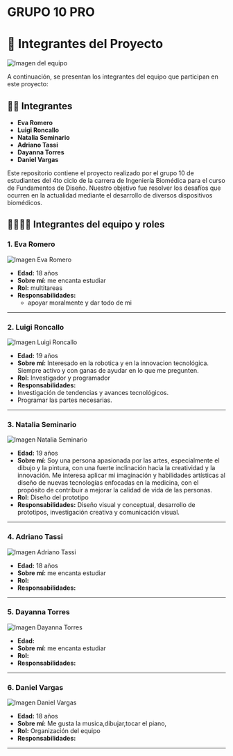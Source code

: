 # GRUPO 10 PRO

# 👥 Integrantes del Proyecto

![Imagen del equipo](https://drive.usercontent.google.com/download?id=1elax49W0AsjLPkniksLSgwfMxgxfFohe)  

A continuación, se presentan los integrantes del equipo que participan en este proyecto:

## 🧑‍💻 Integrantes

- **Eva Romero**  
- **Luigi Roncallo**  
- **Natalia Seminario**  
- **Adriano Tassi**  
- **Dayanna Torres**  
- **Daniel Vargas**  

Este repositorio contiene el proyecto realizado por el grupo 10 de estudiantes del 4to ciclo de la carrera de Ingeniería Biomédica para el curso de Fundamentos de Diseño. Nuestro objetivo fue resolver los desafíos que ocurren en la actualidad mediante el desarrollo de diversos dispositivos biomédicos.

## 🧑‍💻🧑‍💻 Integrantes del equipo y roles

### 1. Eva Romero

![Imagen Eva Romero](https://drive.usercontent.google.com/download?id=1bywC0-rUWYolZUu-x1n0q6He9eV-Uk6S)  

- **Edad:** 18 años  
- **Sobre mí:** me encanta estudiar 
- **Rol:** multitareas 
- **Responsabilidades:**  
  - apoyar moralmente y dar todo de mi

---

### 2. Luigi Roncallo

![Imagen Luigi Roncallo](https://drive.usercontent.google.com/download?id=1KCV8IhNZi4AgK9apUXNgs4soUSF3RTZD)

- **Edad:** 19 años 
- **Sobre mí:** Interesado en la robotica y en la innovacion tecnológica. Siempre activo y con ganas de ayudar en lo que me pregunten.
- **Rol:** Investigador y programador
- **Responsabilidades:**
- Investigación de tendencias y avances tecnológicos.
- Programar las partes necesarias.
---

### 3. Natalia Seminario

![Imagen Natalia Seminario](https://drive.usercontent.google.com/download?id=1Iddh968VPXK8bIJ_DKZBZo1ReH8q5s7x)

- **Edad:**  19 años
- **Sobre mí:** Soy una persona apasionada por las artes, especialmente el dibujo y la pintura, con una fuerte inclinación hacia la creatividad y la innovación. Me interesa aplicar mi imaginación y habilidades artísticas al diseño de nuevas tecnologías enfocadas en la medicina, con el propósito de contribuir a mejorar la calidad de vida de las personas.
- **Rol:**  Diseño del prototipo
- **Responsabilidades:** Diseño visual y conceptual, desarrollo de prototipos, investigación creativa y comunicación visual.   

---

### 4. Adriano Tassi

![Imagen Adriano Tassi](https://drive.usercontent.google.com/download?id=1bdMdYFYWmPl_KafiPo0eqSOXcFanbcVU)

- **Edad:** 18 años  
- **Sobre mí:** me encanta estudiar
- **Rol:**  
- **Responsabilidades:**  

---

### 5. Dayanna Torres

![Imagen Dayanna Torres](https://drive.usercontent.google.com/download?id=1mPOFpuNAiCng9hIzX147uTb17rAB2aLR)

- **Edad:**   
- **Sobre mí:** me encanta estudiar
- **Rol:**  
- **Responsabilidades:**  


---

### 6. Daniel Vargas

![Imagen Daniel Vargas](https://drive.usercontent.google.com/download?id=1mHoZbLwFb_tb_c0BUj2As9zEX_eiQyje)

- **Edad:** 18 años
- **Sobre mí:** Me gusta la musica,dibujar,tocar el piano,
- **Rol:**  Organización del equipo
- **Responsabilidades:**  
  

---






